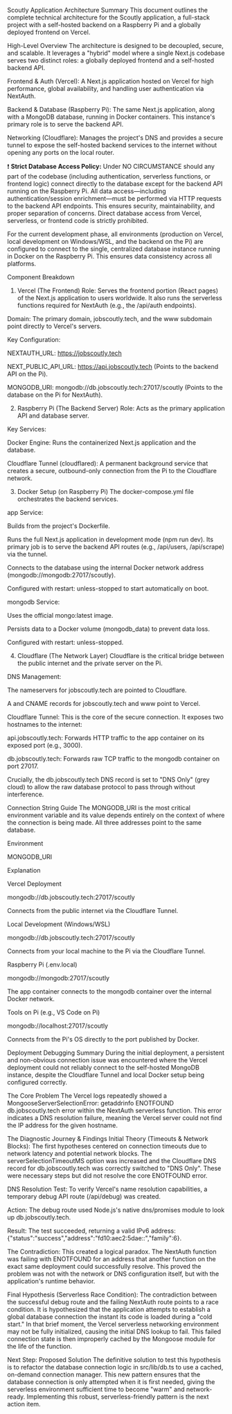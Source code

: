 Scoutly Application Architecture Summary
This document outlines the complete technical architecture for the Scoutly application, a full-stack project with a self-hosted backend on a Raspberry Pi and a globally deployed frontend on Vercel.

High-Level Overview
The architecture is designed to be decoupled, secure, and scalable. It leverages a "hybrid" model where a single Next.js codebase serves two distinct roles: a globally deployed frontend and a self-hosted backend API.

Frontend & Auth (Vercel): A Next.js application hosted on Vercel for high performance, global availability, and handling user authentication via NextAuth.

Backend & Database (Raspberry Pi): The same Next.js application, along with a MongoDB database, running in Docker containers. This instance's primary role is to serve the backend API.

Networking (Cloudflare): Manages the project's DNS and provides a secure tunnel to expose the self-hosted backend services to the internet without opening any ports on the local router.


❗ **Strict Database Access Policy:**
Under NO CIRCUMSTANCE should any part of the codebase (including authentication, serverless functions, or frontend logic) connect directly to the database except for the backend API running on the Raspberry Pi. All data access—including authentication/session enrichment—must be performed via HTTP requests to the backend API endpoints. This ensures security, maintainability, and proper separation of concerns. Direct database access from Vercel, serverless, or frontend code is strictly prohibited.

For the current development phase, all environments (production on Vercel, local development on Windows/WSL, and the backend on the Pi) are configured to connect to the single, centralized database instance running in Docker on the Raspberry Pi. This ensures data consistency across all platforms.

Component Breakdown

1. Vercel (The Frontend)
   Role: Serves the frontend portion (React pages) of the Next.js application to users worldwide. It also runs the serverless functions required for NextAuth (e.g., the /api/auth endpoints).

Domain: The primary domain, jobscoutly.tech, and the www subdomain point directly to Vercel's servers.

Key Configuration:

NEXTAUTH_URL: https://jobscoutly.tech

NEXT_PUBLIC_API_URL: https://api.jobscoutly.tech (Points to the backend API on the Pi).

MONGODB_URI: mongodb://db.jobscoutly.tech:27017/scoutly (Points to the database on the Pi for NextAuth).

2. Raspberry Pi (The Backend Server)
   Role: Acts as the primary application API and database server.

Key Services:

Docker Engine: Runs the containerized Next.js application and the database.

Cloudflare Tunnel (cloudflared): A permanent background service that creates a secure, outbound-only connection from the Pi to the Cloudflare network.

3. Docker Setup (on Raspberry Pi)
   The docker-compose.yml file orchestrates the backend services.

app Service:

Builds from the project's Dockerfile.

Runs the full Next.js application in development mode (npm run dev). Its primary job is to serve the backend API routes (e.g., /api/users, /api/scrape) via the tunnel.

Connects to the database using the internal Docker network address (mongodb://mongodb:27017/scoutly).

Configured with restart: unless-stopped to start automatically on boot.

mongodb Service:

Uses the official mongo:latest image.

Persists data to a Docker volume (mongodb_data) to prevent data loss.

Configured with restart: unless-stopped.

4. Cloudflare (The Network Layer)
   Cloudflare is the critical bridge between the public internet and the private server on the Pi.

DNS Management:

The nameservers for jobscoutly.tech are pointed to Cloudflare.

A and CNAME records for jobscoutly.tech and www point to Vercel.

Cloudflare Tunnel: This is the core of the secure connection. It exposes two hostnames to the internet:

api.jobscoutly.tech: Forwards HTTP traffic to the app container on its exposed port (e.g., 3000).

db.jobscoutly.tech: Forwards raw TCP traffic to the mongodb container on port 27017.

Crucially, the db.jobscoutly.tech DNS record is set to "DNS Only" (grey cloud) to allow the raw database protocol to pass through without interference.

Connection String Guide
The MONGODB_URI is the most critical environment variable and its value depends entirely on the context of where the connection is being made. All three addresses point to the same database.

Environment

MONGODB_URI

Explanation

Vercel Deployment

mongodb://db.jobscoutly.tech:27017/scoutly

Connects from the public internet via the Cloudflare Tunnel.

Local Development (Windows/WSL)

mongodb://db.jobscoutly.tech:27017/scoutly

Connects from your local machine to the Pi via the Cloudflare Tunnel.

Raspberry Pi (.env.local)

mongodb://mongodb:27017/scoutly

The app container connects to the mongodb container over the internal Docker network.

Tools on Pi (e.g., VS Code on Pi)

mongodb://localhost:27017/scoutly

Connects from the Pi's OS directly to the port published by Docker.

Deployment Debugging Summary
During the initial deployment, a persistent and non-obvious connection issue was encountered where the Vercel deployment could not reliably connect to the self-hosted MongoDB instance, despite the Cloudflare Tunnel and local Docker setup being configured correctly.

The Core Problem
The Vercel logs repeatedly showed a MongooseServerSelectionError: getaddrinfo ENOTFOUND db.jobscoutly.tech error within the NextAuth serverless function. This error indicates a DNS resolution failure, meaning the Vercel server could not find the IP address for the given hostname.

The Diagnostic Journey & Findings
Initial Theory (Timeouts & Network Blocks): The first hypotheses centered on connection timeouts due to network latency and potential network blocks. The serverSelectionTimeoutMS option was increased and the Cloudflare DNS record for db.jobscoutly.tech was correctly switched to "DNS Only". These were necessary steps but did not resolve the core ENOTFOUND error.

DNS Resolution Test: To verify Vercel's name resolution capabilities, a temporary debug API route (/api/debug) was created.

Action: The debug route used Node.js's native dns/promises module to look up db.jobscoutly.tech.

Result: The test succeeded, returning a valid IPv6 address: {"status":"success","address":"fd10:aec2:5dae::","family":6}.

The Contradiction: This created a logical paradox. The NextAuth function was failing with ENOTFOUND for an address that another function on the exact same deployment could successfully resolve. This proved the problem was not with the network or DNS configuration itself, but with the application's runtime behavior.

Final Hypothesis (Serverless Race Condition): The contradiction between the successful debug route and the failing NextAuth route points to a race condition. It is hypothesized that the application attempts to establish a global database connection the instant its code is loaded during a "cold start." In that brief moment, the Vercel serverless networking environment may not be fully initialized, causing the initial DNS lookup to fail. This failed connection state is then improperly cached by the Mongoose module for the life of the function.

Next Step: Proposed Solution
The definitive solution to test this hypothesis is to refactor the database connection logic in src/lib/db.ts to use a cached, on-demand connection manager. This new pattern ensures that the database connection is only attempted when it is first needed, giving the serverless environment sufficient time to become "warm" and network-ready. Implementing this robust, serverless-friendly pattern is the next action item.
